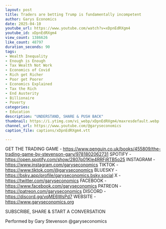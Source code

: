 ```yaml
---
layout: post
title: Traders are betting Trump is fundamentally incompetent
author: Garys Economics
date: 2025-04-10
youtube_url: https://www.youtube.com/watch?v=xDpnEdRXgm4
youtube_id: xDpnEdRXgm4
view_count: 1386626
like_count: 48797
duration_seconds: 90
tags:
- Wealth Inequality
- Enough is Enough
- Tax Wealth Not Work
- Economics of Covid
- Rich get Richer
- Poor get Poorer
- Economics Explained
- Tax the Rich
- End Austerity
- Billionaire
- Poverty
categories:
- Education
description: "UNDERSTAND, SHARE & PUSH BACK"
thumbnail: https://i.ytimg.com/vi_webp/xDpnEdRXgm4/maxresdefault.webp
channel_url: https://www.youtube.com/@garyseconomics
caption_file: captions/xDpnEdRXgm4.vtt

---
```


GET THE TRADING GAME - https://www.penguin.co.uk/books/455809/the-trading-game-by-stevenson-gary/9781802062731 
SPOTIFY - https://open.spotify.com/show/2807p01KIe4RRFjRTB5o25
INSTAGRAM  - https://www.instagram.com/garyseconomics
TIKTOK - https://www.tiktok.com/@garyseconomics
BLUESKY - https://bsky.app/profile/garyseconomics.bsky.social
X - https://twitter.com/garyseconomics
FACEBOOK - https://www.facebook.com/garyseconomics
PATREON - https://patreon.com/garyseconomics
DISCORD - https://discord.gg/vqME6WsPd7
WEBSITE - https://www.garyseconomics.org

SUBSCRIBE, SHARE & START A CONVERSATION

Performed by Gary Stevenson
@garyseconomics

